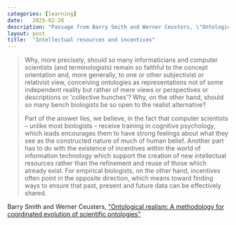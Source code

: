```yaml
---
categories: [learning]
date:   2025-02-28
description: "Passage from Barry Smith and Werner Ceusters, \"Ontological realism: A methodology for coordinated evolution of scientific ontologies\""
layout: post
title:  "Intellectual resources and incentives"
---
```


> Why, more precisely, should so many informaticians and computer scientists (and terminologists) remain so faithful to the concept orientation and, more generally, to one or other subjectivist or relativist view, conceiving ontologies as representations not of some independent reality but rather of mere views or perspectives or descriptions or 'collective hunches'? Why, on the other hand, should so many bench biologists be so open to the realist alternative?
>
> Part of the answer lies, we believe, in the fact that computer scientists – unlike most biologists – receive training in cognitive psychology, which leads encourages them to have strong feelings about what they see as the constructed nature of much of human belief. Another part has to do with the existence of incentives within the world of information technology which support the creation of new intellectual resources rather than the refinement and reuse of those which already exist. For empirical biologists, on the other hand, incentives often point in the opposite direction, which means toward finding ways to ensure that past, present and future data can be effectively shared.

Barry Smith and Werner Ceusters, ["Ontological realism: A methodology for coordinated evolution of scientific ontologies"](https://pmc.ncbi.nlm.nih.gov/articles/PMC3104413/)